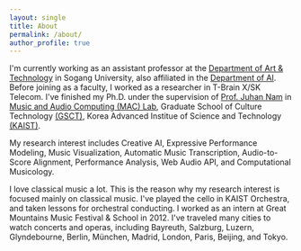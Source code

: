 ```yaml
---
layout: single
title: About
permalink: /about/
author_profile: true
---
```



I'm currently working as an assistant professor at the [Department of Art & Technology](http://creative.sogang.ac.kr/) in Sogang University, also affiliated in the [Department of AI](https://ai.sogang.ac.kr/). Before joining as a faculty, I worked as a researcher in T-Brain X/SK Telecom. I've finished my Ph.D. under the supervision of [Prof. Juhan Nam](https://mac.kaist.ac.kr/~juhan/) in [Music and Audio Computing (MAC) Lab](http://mac.kaist.ac.kr), Graduate School of Culture Technology [(GSCT)](http://ct.kaist.ac.kr), Korea Advanced Institue of Science and Technology [(KAIST)](http://www.kaist.ac.kr).

My research interest includes Creative AI, Expressive Performance Modeling, Music Visualization, Automatic Music Transcription, Audio-to-Score Alignment, Performance Analysis, Web Audio API, and Computational Musicology.

I love classical music a lot. This is the reason why my research interest is focused mainly on classical music. I've played the cello in KAIST Orchestra, and taken lessons for orchestral conducting. I worked as an intern at Great Mountains Music Festival & School in 2012. I've traveled many cities to watch concerts and operas, including Bayreuth, Salzburg, Luzern, Glyndebourne, Berlin, München, Madrid, London, Paris, Beijing, and Tokyo. 